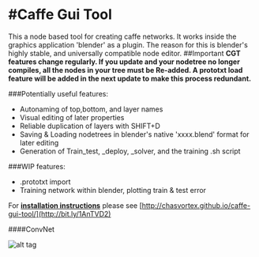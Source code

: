 #Caffe Gui Tool
==============
This a node based tool for creating caffe networks. It works inside the graphics application 'blender' as a plugin. The reason for this is blender's highly stable, and universally compatible node editor.
##Important
**CGT features change regularly. If you update and your nodetree no longer compiles, all the nodes in your tree must be Re-added. A prototxt load feature will be added in the next update to make this process redundant.**

###Potentially useful features:
* Autonaming of top,bottom, and layer names
* Visual editing of later properties
* Reliable duplication of layers with SHIFT+D
* Saving & Loading nodetrees in blender's native 'xxxx.blend' format for later editing
* Generation of Train_test, _deploy, _solver, and the training .sh script

###WIP features:
* .prototxt import
* Training network within blender, plotting train & test error

For [**installation instructions**](http://bit.ly/1AnTVD2) please see [http://chasvortex.github.io/caffe-gui-tool/](http://bit.ly/1AnTVD2)

####ConvNet

![alt tag](https://drive.google.com/file/d/0B3CXFwB8EKjIWU90ck8wQ04zZ0U/view?usp=sharing)
